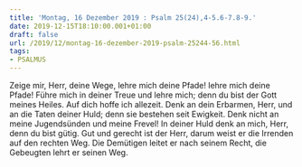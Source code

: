 ```yaml
---
title: 'Montag, 16 Dezember 2019 : Psalm 25(24),4-5.6-7.8-9.'
date: 2019-12-15T18:10:00.001+01:00
draft: false
url: /2019/12/montag-16-dezember-2019-psalm-25244-56.html
tags: 
- PSALMUS
---
```


Zeige mir, Herr, deine Wege, lehre mich deine Pfade! lehre mich deine Pfade! Führe mich in deiner Treue und lehre mich; denn du bist der Gott meines Heiles. Auf dich hoffe ich allezeit. Denk an dein Erbarmen, Herr, und an die Taten deiner Huld; denn sie bestehen seit Ewigkeit. Denk nicht an meine Jugendsünden und meine Frevel! In deiner Huld denk an mich, Herr, denn du bist gütig. Gut und gerecht ist der Herr, darum weist er die Irrenden auf den rechten Weg. Die Demütigen leitet er nach seinem Recht, die Gebeugten lehrt er seinen Weg.